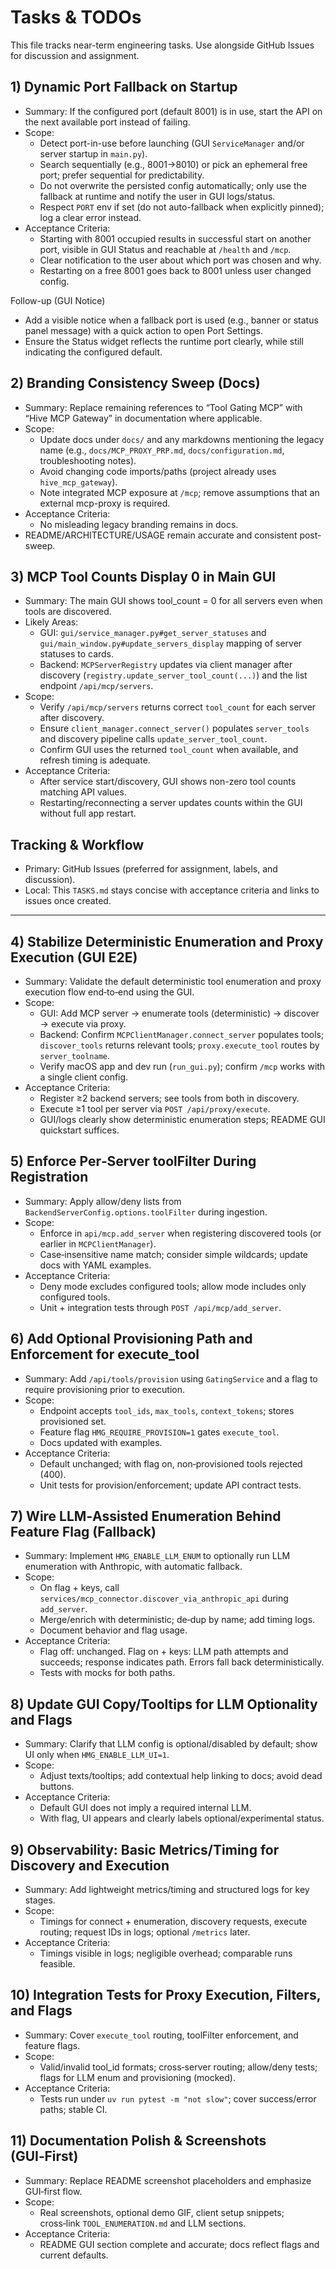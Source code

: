 # Tasks & TODOs

This file tracks near-term engineering tasks. Use alongside GitHub Issues for discussion and assignment.

## 1) Dynamic Port Fallback on Startup
- Summary: If the configured port (default 8001) is in use, start the API on the next available port instead of failing.
- Scope:
  - Detect port-in-use before launching (GUI `ServiceManager` and/or server startup in `main.py`).
  - Search sequentially (e.g., 8001→8010) or pick an ephemeral free port; prefer sequential for predictability.
  - Do not overwrite the persisted config automatically; only use the fallback at runtime and notify the user in GUI logs/status.
  - Respect `PORT` env if set (do not auto-fallback when explicitly pinned); log a clear error instead.
- Acceptance Criteria:
  - Starting with 8001 occupied results in successful start on another port, visible in GUI Status and reachable at `/health` and `/mcp`.
  - Clear notification to the user about which port was chosen and why.
  - Restarting on a free 8001 goes back to 8001 unless user changed config.

Follow-up (GUI Notice)
- Add a visible notice when a fallback port is used (e.g., banner or status panel message) with a quick action to open Port Settings.
- Ensure the Status widget reflects the runtime port clearly, while still indicating the configured default.

## 2) Branding Consistency Sweep (Docs)
- Summary: Replace remaining references to “Tool Gating MCP” with “Hive MCP Gateway” in documentation where applicable.
- Scope:
  - Update docs under `docs/` and any markdowns mentioning the legacy name (e.g., `docs/MCP_PROXY_PRP.md`, `docs/configuration.md`, troubleshooting notes).
  - Avoid changing code imports/paths (project already uses `hive_mcp_gateway`).
  - Note integrated MCP exposure at `/mcp`; remove assumptions that an external mcp-proxy is required.
- Acceptance Criteria:
  - No misleading legacy branding remains in docs.
- README/ARCHITECTURE/USAGE remain accurate and consistent post-sweep.

## 3) MCP Tool Counts Display 0 in Main GUI
- Summary: The main GUI shows tool_count = 0 for all servers even when tools are discovered.
- Likely Areas:
  - GUI: `gui/service_manager.py#get_server_statuses` and `gui/main_window.py#update_servers_display` mapping of server statuses to cards.
  - Backend: `MCPServerRegistry` updates via client manager after discovery (`registry.update_server_tool_count(...)`) and the list endpoint `/api/mcp/servers`.
- Scope:
  - Verify `/api/mcp/servers` returns correct `tool_count` for each server after discovery.
  - Ensure `client_manager.connect_server()` populates `server_tools` and discovery pipeline calls `update_server_tool_count`.
  - Confirm GUI uses the returned `tool_count` when available, and refresh timing is adequate.
- Acceptance Criteria:
  - After service start/discovery, GUI shows non-zero tool counts matching API values.
  - Restarting/reconnecting a server updates counts within the GUI without full app restart.

## Tracking & Workflow
- Primary: GitHub Issues (preferred for assignment, labels, and discussion).
- Local: This `TASKS.md` stays concise with acceptance criteria and links to issues once created.

---

## 4) Stabilize Deterministic Enumeration and Proxy Execution (GUI E2E)
- Summary: Validate the default deterministic tool enumeration and proxy execution flow end‑to‑end using the GUI.
- Scope:
  - GUI: Add MCP server → enumerate tools (deterministic) → discover → execute via proxy.
  - Backend: Confirm `MCPClientManager.connect_server` populates tools; `discover_tools` returns relevant tools; `proxy.execute_tool` routes by `server_toolname`.
  - Verify macOS app and dev run (`run_gui.py`); confirm `/mcp` works with a single client config.
- Acceptance Criteria:
  - Register ≥2 backend servers; see tools from both in discovery.
  - Execute ≥1 tool per server via `POST /api/proxy/execute`.
  - GUI/logs clearly show deterministic enumeration steps; README GUI quickstart suffices.

## 5) Enforce Per‑Server toolFilter During Registration
- Summary: Apply allow/deny lists from `BackendServerConfig.options.toolFilter` during ingestion.
- Scope:
  - Enforce in `api/mcp.add_server` when registering discovered tools (or earlier in `MCPClientManager`).
  - Case‑insensitive name match; consider simple wildcards; update docs with YAML examples.
- Acceptance Criteria:
  - Deny mode excludes configured tools; allow mode includes only configured tools.
  - Unit + integration tests through `POST /api/mcp/add_server`.

## 6) Add Optional Provisioning Path and Enforcement for execute_tool
- Summary: Add `/api/tools/provision` using `GatingService` and a flag to require provisioning prior to execution.
- Scope:
  - Endpoint accepts `tool_ids`, `max_tools`, `context_tokens`; stores provisioned set.
  - Feature flag `HMG_REQUIRE_PROVISION=1` gates `execute_tool`.
  - Docs updated with examples.
- Acceptance Criteria:
  - Default unchanged; with flag on, non‑provisioned tools rejected (400).
  - Unit tests for provision/enforcement; update API contract tests.

## 7) Wire LLM‑Assisted Enumeration Behind Feature Flag (Fallback)
- Summary: Implement `HMG_ENABLE_LLM_ENUM` to optionally run LLM enumeration with Anthropic, with automatic fallback.
- Scope:
  - On flag + keys, call `services/mcp_connector.discover_via_anthropic_api` during `add_server`.
  - Merge/enrich with deterministic; de‑dup by name; add timing logs.
  - Document behavior and flag usage.
- Acceptance Criteria:
  - Flag off: unchanged. Flag on + keys: LLM path attempts and succeeds; response indicates path. Errors fall back deterministically.
  - Tests with mocks for both paths.

## 8) Update GUI Copy/Tooltips for LLM Optionality and Flags
- Summary: Clarify that LLM config is optional/disabled by default; show UI only when `HMG_ENABLE_LLM_UI=1`.
- Scope:
  - Adjust texts/tooltips; add contextual help linking to docs; avoid dead buttons.
- Acceptance Criteria:
  - Default GUI does not imply a required internal LLM.
  - With flag, UI appears and clearly labels optional/experimental status.

## 9) Observability: Basic Metrics/Timing for Discovery and Execution
- Summary: Add lightweight metrics/timing and structured logs for key stages.
- Scope:
  - Timings for connect + enumeration, discovery requests, execute routing; request IDs in logs; optional `/metrics` later.
- Acceptance Criteria:
  - Timings visible in logs; negligible overhead; comparable runs feasible.

## 10) Integration Tests for Proxy Execution, Filters, and Flags
- Summary: Cover `execute_tool` routing, toolFilter enforcement, and feature flags.
- Scope:
  - Valid/invalid tool_id formats; cross‑server routing; allow/deny tests; flags for LLM enum and provisioning (mocked).
- Acceptance Criteria:
  - Tests run under `uv run pytest -m "not slow"`; cover success/error paths; stable CI.

## 11) Documentation Polish & Screenshots (GUI‑First)
- Summary: Replace README screenshot placeholders and emphasize GUI‑first flow.
- Scope:
  - Real screenshots, optional demo GIF, client setup snippets; cross‑link `TOOL_ENUMERATION.md` and LLM sections.
- Acceptance Criteria:
  - README GUI section complete and accurate; docs reflect flags and current defaults.
